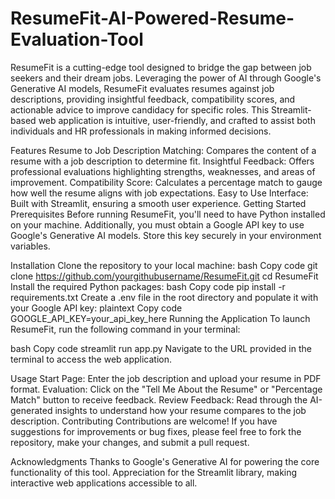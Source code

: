 # ResumeFit-AI-Powered-Resume-Evaluation-Tool
ResumeFit is a cutting-edge tool designed to bridge the gap between job seekers and their dream jobs. Leveraging the power of AI through Google's Generative AI models, ResumeFit evaluates resumes against job descriptions, providing insightful feedback, compatibility scores, and actionable advice to improve candidacy for specific roles. This Streamlit-based web application is intuitive, user-friendly, and crafted to assist both individuals and HR professionals in making informed decisions.

Features
Resume to Job Description Matching: Compares the content of a resume with a job description to determine fit.
Insightful Feedback: Offers professional evaluations highlighting strengths, weaknesses, and areas of improvement.
Compatibility Score: Calculates a percentage match to gauge how well the resume aligns with job expectations.
Easy to Use Interface: Built with Streamlit, ensuring a smooth user experience.
Getting Started
Prerequisites
Before running ResumeFit, you'll need to have Python installed on your machine. Additionally, you must obtain a Google API key to use Google's Generative AI models. Store this key securely in your environment variables.

Installation
Clone the repository to your local machine:
bash
Copy code
git clone https://github.com/yourgithubusername/ResumeFit.git
cd ResumeFit
Install the required Python packages:
bash
Copy code
pip install -r requirements.txt
Create a .env file in the root directory and populate it with your Google API key:
plaintext
Copy code
GOOGLE_API_KEY=your_api_key_here
Running the Application
To launch ResumeFit, run the following command in your terminal:

bash
Copy code
streamlit run app.py
Navigate to the URL provided in the terminal to access the web application.

Usage
Start Page: Enter the job description and upload your resume in PDF format.
Evaluation: Click on the "Tell Me About the Resume" or "Percentage Match" button to receive feedback.
Review Feedback: Read through the AI-generated insights to understand how your resume compares to the job description.
Contributing
Contributions are welcome! If you have suggestions for improvements or bug fixes, please feel free to fork the repository, make your changes, and submit a pull request.


Acknowledgments
Thanks to Google's Generative AI for powering the core functionality of this tool.
Appreciation for the Streamlit library, making interactive web applications accessible to all.
